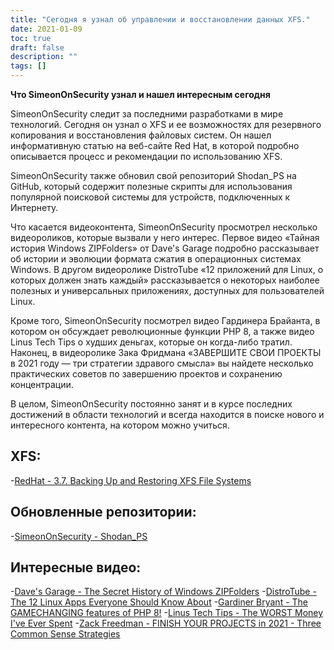 ```yaml
---
title: "Сегодня я узнал об управлении и восстановлении данных XFS."
date: 2021-01-09
toc: true
draft: false
description: ""
tags: []
---
```


**Что SimeonOnSecurity узнал и нашел интересным сегодня**

SimeonOnSecurity следит за последними разработками в мире технологий. Сегодня он узнал о XFS и ее возможностях для резервного копирования и восстановления файловых систем. Он нашел информативную статью на веб-сайте Red Hat, в которой подробно описывается процесс и рекомендации по использованию XFS.

SimeonOnSecurity также обновил свой репозиторий Shodan_PS на GitHub, который содержит полезные скрипты для использования популярной поисковой системы для устройств, подключенных к Интернету.

Что касается видеоконтента, SimeonOnSecurity просмотрел несколько видеороликов, которые вызвали у него интерес. Первое видео «Тайная история Windows ZIPFolders» от Dave's Garage подробно рассказывает об истории и эволюции формата сжатия в операционных системах Windows. В другом видеоролике DistroTube «12 приложений для Linux, о которых должен знать каждый» рассказывается о некоторых наиболее полезных и универсальных приложениях, доступных для пользователей Linux.

Кроме того, SimeonOnSecurity посмотрел видео Гардинера Брайанта, в котором он обсуждает революционные функции PHP 8, а также видео Linus Tech Tips о худших деньгах, которые он когда-либо тратил. Наконец, в видеоролике Зака Фридмана «ЗАВЕРШИТЕ СВОИ ПРОЕКТЫ в 2021 году — три стратегии здравого смысла» вы найдете несколько практических советов по завершению проектов и сохранению концентрации.

В целом, SimeonOnSecurity постоянно занят и в курсе последних достижений в области технологий и всегда находится в поиске нового и интересного контента, на котором можно учиться.

## XFS:
-[RedHat - 3.7. Backing Up and Restoring XFS File Systems](https://access.redhat.com/documentation/en-us/red_hat_enterprise_linux/7/html/storage_administration_guide/xfsbackuprestore)

## Обновленные репозитории:
-[SimeonOnSecurity - Shodan_PS](https://github.com/simeononsecurity/Shodan_PS)

## Интересные видео:
-[Dave's Garage - The Secret History of Windows ZIPFolders](https://www.youtube.com/watch?v=aQUtUQ_L8Yk)
-[DistroTube - The 12 Linux Apps Everyone Should Know About](https://www.youtube.com/watch?v=6chA0L_AT6k)
-[Gardiner Bryant - The GAMECHANGING features of PHP 8!](https://www.youtube.com/watch?v=f_cwnwaEwaY)
-[Linus Tech Tips - The WORST Money I've Ever Spent](https://www.youtube.com/watch?v=sLM_vO4d2Jg)
-[Zack Freedman - FINISH YOUR PROJECTS in 2021 - Three Common Sense Strategies](https://www.youtube.com/watch?v=L1j93RnIxEo)

